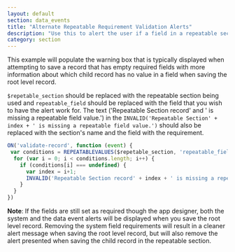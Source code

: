 ```yaml
---
layout: default
section: data_events
title: "Alternate Repeatable Requirement Validation Alerts"
description: "Use this to alert the user if a field in a repeatable section does not have a value."
category: section
---
```


This example will populate the warning box that is typically displayed when attempting to save a record that has empty required fields with more information about which child record has no value in a field when saving the root level record.

`$repetable_section` should be replaced with the repeatable section being used and `repeatable_field` should be replaced with the field that you wish to have the alert work for. The text ('Repeatable Section record' and ' is missing a repeatable field value.') in the `INVALID('Repeatable Section' + index + ' is missing a repeatable field value.')` should also be replaced with the section's name and the field with the requirement.

```js
ON('validate-record', function (event) {
 var conditions = REPEATABLEVALUES($repetable_section, 'repeatable_field');
  for (var i = 0; i < conditions.length; i++) {
    if (conditions[i] === undefined) {
      var index = i+1;
      INVALID('Repeatable Section record' + index + ' is missing a repeatable field value.');
    }
  }
})
```

**Note**: If the fields are still set as required though the app designer, both the system and the data event alerts will be displayed when you save the root level record. Removing the system field requirements will result in a cleaner alert message when saving the root level record, but will also remove the alert presented when saving the child record in the repeatable section.
